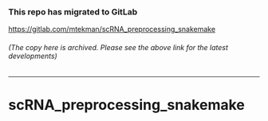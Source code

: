 ### This repo has migrated to GitLab
https://gitlab.com/mtekman/scRNA_preprocessing_snakemake
###### (The copy here is archived. Please see the above link for the latest developments)

********


# scRNA_preprocessing_snakemake
